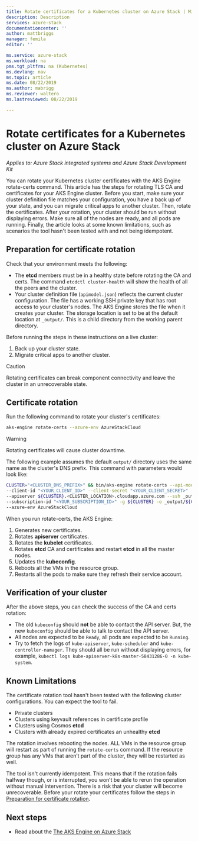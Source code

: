 ```yaml
---
title: Rotate certificates for a Kubernetes cluster on Azure Stack | Microsoft Docs
description: Description
services: azure-stack
documentationcenter: ''
author: mattbriggs
manager: femila
editor: ''

ms.service: azure-stack
ms.workload: na
pms.tgt_pltfrm: na (Kubernetes)
ms.devlang: nav
ms.topic: article
ms.date: 08/22/2019
ms.author: mabrigg
ms.reviewer: waltero
ms.lastreviewed: 08/22/2019

---
```


# Rotate certificates for a Kubernetes cluster on Azure Stack

*Applies to: Azure Stack integrated systems and Azure Stack Development Kit*

You can rotate your Kubernetes cluster certificates with the AKS Engine rotate-certs command. This article has the steps for rotating TLS CA and certificates for your AKS Engine cluster. Before you start, make sure your cluster definition file matches your configuration, you have a back up of your state, and you can migrate critical apps to another cluster. Then, rotate the certificates. After your rotation, your cluster should be run without displaying errors. Make sure all of the nodes are ready, and all pods are running. Finally, the article looks at some known limitations, such as scenarios the tool hasn't been tested with and not being idempotent.

## Preparation for certificate rotation

Check that your environment meets the following:

- The **etcd** members must be in a healthy state before rotating the CA and certs. The command `etcdctl cluster-health` will show the health of all the peers and the cluster.
- Your cluster definition file (`apimodel.json`) reflects the current cluster configuration. The file has a working SSH private key that has root access to your cluster's nodes. The AKS Engine stores the file when it creates your cluster. The storage location is set to be at the default location at `_output/`. This is a child directory from the working parent directory.

Before running the steps in these instructions on a live cluster:

1. Back up your cluster state.
2. Migrate critical apps to another cluster.

> [!Caution]  
> Rotating certificates can break component connectivity and leave the cluster in an unrecoverable state.

## Certificate rotation

Run the following command to rotate your cluster's certificates:

```bash
aks-engine rotate-certs --azure-env AzureStackCloud
```

> [!WARNING]  
> Rotating certificates will cause cluster downtime.

The following example assumes the default `output/` directory uses the same name as the cluster's DNS prefix. This command with parameters would look like:

```bash
CLUSTER="<CLUSTER_DNS_PREFIX>" && bin/aks-engine rotate-certs --api-model _output/${CLUSTER}/apimodel.json \
--client-id "<YOUR_CLIENT_ID>" --client-secret "<YOUR_CLIENT_SECRET>" --location <CLUSTER_LOCATION> \
--apiserver ${CLUSTER}.<CLUSTER_LOCATION>.cloudapp.azure.com --ssh _output/${CLUSTER}-ssh \
--subscription-id "<YOUR_SUBSCRIPTION_ID>" -g ${CLUSTER} -o _output/${CLUSTER} \
--azure-env AzureStackCloud
```

When you run rotate-certs, the AKS Engine:

1. Generates new certificates.
2. Rotates **apiserver** certificates.
3. Rotates the **kubelet** certificates.
4. Rotates **etcd** CA and certificates and restart **etcd** in all the master nodes.
5. Updates the **kubeconfig**.
6. Reboots all the VMs in the resource group.
7. Restarts all the pods to make sure they refresh their service account.

## Verification of your cluster

After the above steps, you can check the success of the CA and certs rotation:

- The old  `kubeconfig`  should  **not**  be able to contact the API server. But, the new `kubeconfig` should be able to talk to contact the API server.
- All nodes are expected to be `Ready`, all pods are expected to be  `Running`.
- Try to fetch the logs of  `kube-apiserver`,  `kube-scheduler`  and  `kube-controller-namager`. They should all be run without displaying errors, for example, `kubectl logs kube-apiserver-k8s-master-58431286-0 -n kube-system`.

## Known Limitations

The certificate rotation tool hasn't been tested with the following cluster configurations. You can expect the tool to fail.

- Private clusters
- Clusters using keyvault references in certificate profile
- Clusters using Cosmos **etcd**
- Clusters with already expired certificates an unhealthy **etcd**

The rotation involves rebooting the nodes. ALL VMs in the resource group will restart as part of running the `rotate-certs` command. If the resource group has any VMs that aren’t part of the cluster, they will be restarted as well.

The tool isn't currently idempotent. This means that if the rotation fails halfway though, or is interrupted, you won’t be able to rerun the operation without manual intervention. There is a risk that your cluster will become unrecoverable. Before your rotate your certificates follow the steps in [Preparation for certificate rotation](#preparation-for-certificate-rotation).

## Next steps

- Read about the [The AKS Engine on Azure Stack](azure-stack-kubernetes-aks-engine-overview.md)